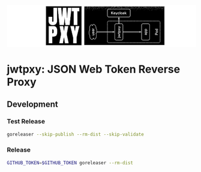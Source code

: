 ![jwtpxy.jpg](jwtpxy.png)

# jwtpxy: JSON Web Token Reverse Proxy


## Development

### Test Release

```bash
goreleaser --skip-publish --rm-dist --skip-validate
```

### Release

```bash
GITHUB_TOKEN=$GITHUB_TOKEN goreleaser --rm-dist
```
